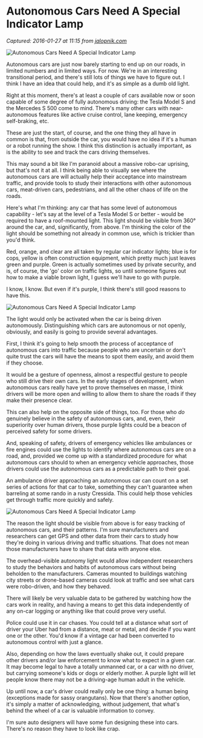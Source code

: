 # Autonomous Cars Need A Special Indicator Lamp

_Captured: 2016-01-27 at 11:15 from [jalopnik.com](http://jalopnik.com/autonomous-cars-need-a-special-indicator-lamp-1755210594?rev=1453837506573)_

![Autonomous Cars Need A Special Indicator Lamp](http://i.kinja-img.com/gawker-media/image/upload/s--hJpMq4rB--/c_scale,f_auto,fl_progressive,q_80,w_800/yzzuxqoczynfrhqklk5z.jpg)

Autonomous cars are just now barely starting to end up on our roads, in limited numbers and in limited ways. For now. We're in an interesting transitional period, and there's still lots of things we have to figure out. I think I have an idea that could help, and it's as simple as a dumb old light.

Right at this moment, there's at least a couple of cars available now or soon capable of some degree of fully autonomous driving: the Tesla Model S and the Mercedes S 500 come to mind. There's many other cars with near-autonomous features like active cruise control, lane keeping, emergency self-braking, etc.

These are just the start, of course, and the one thing they all have in common is that, from outside the car, you would have no idea if it's a human or a robot running the show. I think this distinction is actually important, as is the ability to see and track the cars driving themselves.

This may sound a bit like I'm paranoid about a massive robo-car uprising, but that's not it at all. I think being able to visually see where the autonomous cars are will actually help their acceptance into mainstream traffic, and provide tools to study their interactions with other autonomous cars, meat-driven cars, pedestrians, and all the other chaos of life on the roads.

Here's what I'm thinking: any car that has some level of autonomous capability - let's say at the level of a Tesla Model S or better - would be required to have a roof-mounted light. This light should be visible from 360° around the car, and, significantly, from above. I'm thinking the color of the light should be something not already in common use, which is trickier than you'd think.

Red, orange, and clear are all taken by regular car indicator lights; blue is for cops, yellow is often construction equipment, which pretty much just leaves green and purple. Green is actually sometimes used by private security, and is, of course, the 'go' color on traffic lights, so until someone figures out how to make a viable brown light, I guess we'll have to go with purple.

I know, I know. But even if it's purple, I think there's still good reasons to have this.

![Autonomous Cars Need A Special Indicator Lamp](http://i.kinja-img.com/gawker-media/image/upload/s--ZWxyRQ8c--/c_scale,fl_progressive,q_80,w_800/fkzxtq9hvdcuuxyuiecu.jpg)

The light would only be activated when the car is being driven autonomously. Distinguishing which cars are autonomous or not openly, obviously, and easily is going to provide several advantages.

First, I think it's going to help smooth the process of acceptance of autonomous cars into traffic because people who are uncertain or don't quite trust the cars will have the means to spot them easily, and avoid them if they choose.

It would be a gesture of openness, almost a respectful gesture to people who still drive their own cars. In the early stages of development, when autonomous cars really have yet to prove themselves en masse, I think drivers will be more open and willing to allow them to share the roads if they make their presence clear.

This can also help on the opposite side of things, too. For those who _do_ genuinely believe in the safety of autonomous cars, and, even, their superiority over human drivers, those purple lights could be a beacon of perceived safety for some drivers.

And, speaking of safety, drivers of emergency vehicles like ambulances or fire engines could use the lights to identify where autonomous cars are on a road, and, provided we come up with a standardized procedure for what autonomous cars should to when an emergency vehicle approaches, those drivers could use the autonomous cars as a predictable path to their goal.

An ambulance driver approaching an autonomous car can count on a set series of actions for that car to take, something they can't guarantee when barreling at some rando in a rusty Cressida. This could help those vehicles get through traffic more quickly and safely.

![Autonomous Cars Need A Special Indicator Lamp](http://i.kinja-img.com/gawker-media/image/upload/s--ZKAlTLpl--/qlwfvlub9yprlboldbcl.jpg)

The reason the light should be visible from above is for easy tracking of autonomous cars, and their patterns. I'm sure manufacturers and researchers can get GPS and other data from their cars to study how they're doing in various driving and traffic situations. That does not mean those manufacturers have to share that data with anyone else.

The overhead-visible autonomy light would allow independent researchers to study the behaviors and habits of autonomous cars without being beholden to the manufacturers. Cameras mounted to buildings watching city streets or drone-based cameras could look at traffic and see what cars were robo-driven, and how they behaved.

There will likely be very valuable data to be gathered by watching how the cars work in reality, and having a means to get this data independently of any on-car logging or anything like that could prove very useful.

Police could use it in car chases. You could tell at a distance what sort of driver your Uber had from a distance, meat or metal, and decide if you want one or the other. You'd know if a vintage car had been converted to autonomous control with just a glance.

Also, depending on how the laws eventually shake out, it could prepare other drivers and/or law enforcement to know what to expect in a given car. It may become legal to have a totally unmanned car, or a car with no driver, but carrying someone's kids or dogs or elderly mother. A purple light will let people know there may not be a driving-age human adult in the vehicle.

Up until now, a car's driver could really only be one thing: a human being (exceptions made for sassy orangutans). Now that there's another option, it's simply a matter of acknowledging, without judgement, that what's behind the wheel of a car is valuable information to convey.

I'm sure auto designers will have some fun designing these into cars. There's no reason they have to look like crap.
